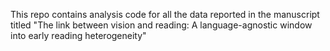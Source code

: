 This repo contains analysis code for all the data reported in the manuscript titled  "The link between vision and reading: A language-agnostic window into early reading heterogeneity"
